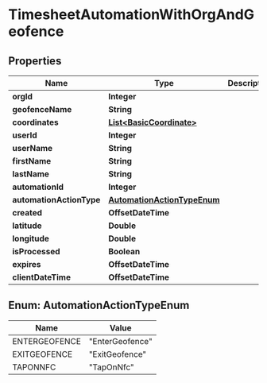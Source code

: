 

# TimesheetAutomationWithOrgAndGeofence

## Properties

Name | Type | Description | Notes
------------ | ------------- | ------------- | -------------
**orgId** | **Integer** |  |  [optional]
**geofenceName** | **String** |  |  [optional]
**coordinates** | [**List&lt;BasicCoordinate&gt;**](BasicCoordinate.md) |  |  [optional]
**userId** | **Integer** |  |  [optional]
**userName** | **String** |  |  [optional]
**firstName** | **String** |  |  [optional]
**lastName** | **String** |  |  [optional]
**automationId** | **Integer** |  |  [optional]
**automationActionType** | [**AutomationActionTypeEnum**](#AutomationActionTypeEnum) |  |  [optional]
**created** | **OffsetDateTime** |  |  [optional]
**latitude** | **Double** |  |  [optional]
**longitude** | **Double** |  |  [optional]
**isProcessed** | **Boolean** |  |  [optional]
**expires** | **OffsetDateTime** |  |  [optional]
**clientDateTime** | **OffsetDateTime** |  |  [optional]



## Enum: AutomationActionTypeEnum

Name | Value
---- | -----
ENTERGEOFENCE | &quot;EnterGeofence&quot;
EXITGEOFENCE | &quot;ExitGeofence&quot;
TAPONNFC | &quot;TapOnNfc&quot;



